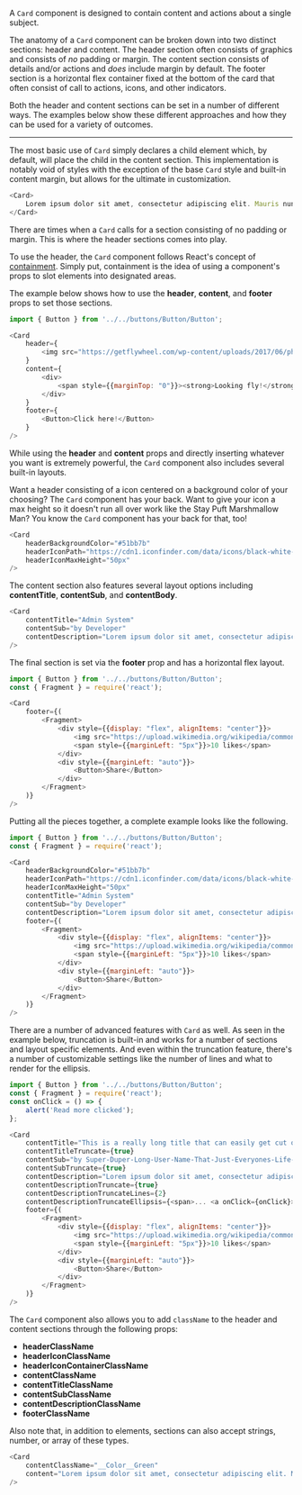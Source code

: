A `Card` component is designed to contain content and actions about a single subject.

The anatomy of a `Card` component can be broken down into two distinct sections: header and content.
The header section often consists of graphics and consists of _no_ padding or margin.
The content section consists of details and/or actions and _does_ include margin by default.
The footer section is a horizontal flex container fixed at the bottom of the card that often consist of call to actions, icons, and other indicators.

Both the header and content sections can be set in a number of different ways. 
The examples below show these different approaches and how they can be used for a variety of outcomes.

<hr>

The most basic use of `Card` simply declares a child element which, by default, will place the child in the content section. 
This implementation is notably void of styles with the exception of the base `Card` style and built-in content margin, but allows for the ultimate in customization.

```js
<Card>
	Lorem ipsum dolor sit amet, consectetur adipiscing elit. Mauris nunc quam, bibendum quis augue porttitor, scelerisque pretium lorem. Ut quis ex bibendum justo feugiat euismod.
</Card>
```

There are times when a `Card` calls for a section consisting of no padding or margin.
This is where the header sections comes into play.

To use the header, the `Card` component follows React's concept of [containment](https://reactjs.org/docs/composition-vs-inheritance.html#containment).
Simply put, containment is the idea of using a component's props to slot elements into designated areas.

The example below shows how to use the **header**, **content**, and **footer** props to set those sections.
```js
import { Button } from '../../buttons/Button/Button';

<Card
	header={
		<img src="https://getflywheel.com/wp-content/uploads/2017/06/php-7-small.png" style={{width: "100%"}} />
	}
	content={
		<div>
			<span style={{marginTop: "0"}}><strong>Looking fly!</strong> Lorem ipsum dolor sit amet, consectetur adipiscing elit. Mauris nunc quam, bibendum quis augue porttitor, scelerisque pretium lorem. Ut quis ex bibendum justo feugiat euismod.</span>
		</div>
	}
	footer={
		<Button>Click here!</Button>
	}
/>
```

While using the **header** and **content** props and directly inserting whatever you want is extremely powerful, the `Card` component also includes several built-in layouts.

Want a header consisting of a icon centered on a background color of your choosing? 
The `Card` component has your back. 
Want to give your icon a max height so it doesn't run all over work like the Stay Puft Marshmallow Man?
You know the `Card` component has your back for that, too!

```js
<Card
	headerBackgroundColor="#51bb7b"
	headerIconPath="https://cdn1.iconfinder.com/data/icons/black-white-social-media/32/Trulia_social_media_logo-128.png"
	headerIconMaxHeight="50px"
/>
```

The content section also features several layout options including **contentTitle**, **contentSub**, and **contentBody**.
```js
<Card
	contentTitle="Admin System"
	contentSub="by Developer"
	contentDescription="Lorem ipsum dolor sit amet, consectetur adipiscing elit. Mauris nunc quam, bibendum quis augue porttitor, scelerisque pretium lorem. Ut quis ex bibendum justo feugiat euismod."
/>
```

The final section is set via the **footer** prop and has a horizontal flex layout.
```js
import { Button } from '../../buttons/Button/Button';
const { Fragment } = require('react');

<Card
	footer={(
		<Fragment>
			<div style={{display: "flex", alignItems: "center"}}>
				<img src="https://upload.wikimedia.org/wikipedia/commons/thumb/b/be/SimpleGray_Heart.svg/128px-SimpleGray_Heart.svg.png" width="20px" height="20px" />
				<span style={{marginLeft: "5px"}}>10 likes</span>
			</div>
			<div style={{marginLeft: "auto"}}>
				<Button>Share</Button>
			</div>
		</Fragment>
	)}
/>
```

Putting all the pieces together, a complete example looks like the following.
```js
import { Button } from '../../buttons/Button/Button';
const { Fragment } = require('react');

<Card
	headerBackgroundColor="#51bb7b"
	headerIconPath="https://cdn1.iconfinder.com/data/icons/black-white-social-media/32/Trulia_social_media_logo-128.png"
	headerIconMaxHeight="50px"
	contentTitle="Admin System"
	contentSub="by Developer"
	contentDescription="Lorem ipsum dolor sit amet, consectetur adipiscing elit. Mauris nunc quam, bibendum quis augue porttitor, scelerisque pretium lorem. Ut quis ex bibendum justo feugiat euismod."
	footer={(
		<Fragment>
			<div style={{display: "flex", alignItems: "center"}}>
				<img src="https://upload.wikimedia.org/wikipedia/commons/thumb/b/be/SimpleGray_Heart.svg/128px-SimpleGray_Heart.svg.png" width="20px" height="20px" />
				<span style={{marginLeft: "5px"}}>10 likes</span>
			</div>
			<div style={{marginLeft: "auto"}}>
				<Button>Share</Button>
			</div>
		</Fragment>
	)}
/>
```

There are a number of advanced features with `Card` as well.
As seen in the example below, truncation is built-in and works for a number of sections and layout specific elements. 
And even within the truncation feature, there's a number of customizable settings like the number of lines and what to render for the ellipsis.
```js
import { Button } from '../../buttons/Button/Button';
const { Fragment } = require('react');
const onClick = () => {
	alert('Read more clicked');
};

<Card
	contentTitle="This is a really long title that can easily get cut off or wrap to the next line"
	contentTitleTruncate={true}
	contentSub="by Super-Duper-Long-User-Name-That-Just-Everyones-Life-Miserable"
	contentSubTruncate={true}
	contentDescription="Lorem ipsum dolor sit amet, consectetur adipiscing elit. Mauris nunc quam, bibendum quis augue porttitor, scelerisque pretium lorem. Ut quis ex bibendum justo feugiat euismod."
	contentDescriptionTruncate={true}
	contentDescriptionTruncateLines={2}
	contentDescriptionTruncateEllipsis={<span>... <a onClick={onClick}>Read more</a></span>}
	footer={(
		<Fragment>
			<div style={{display: "flex", alignItems: "center"}}>
				<img src="https://upload.wikimedia.org/wikipedia/commons/thumb/b/be/SimpleGray_Heart.svg/128px-SimpleGray_Heart.svg.png" width="20px" height="20px" />
				<span style={{marginLeft: "5px"}}>10 likes</span>
			</div>
			<div style={{marginLeft: "auto"}}>
				<Button>Share</Button>
			</div>
		</Fragment>
	)}
/>
```

The `Card` component also allows you to add `className` to the header and content sections through the following props:
* **headerClassName**
* **headerIconClassName**
* **headerIconContainerClassName**
* **contentClassName**
* **contentTitleClassName**
* **contentSubClassName**
* **contentDescriptionClassName**
* **footerClassName**

Also note that, in addition to elements, sections can also accept strings, number, or array of these types.
```js
<Card
	contentClassName="__Color__Green"
	content="Lorem ipsum dolor sit amet, consectetur adipiscing elit. Mauris nunc quam, bibendum quis augue porttitor, scelerisque pretium lorem. Ut quis ex bibendum justo feugiat euismod."
/>
```

